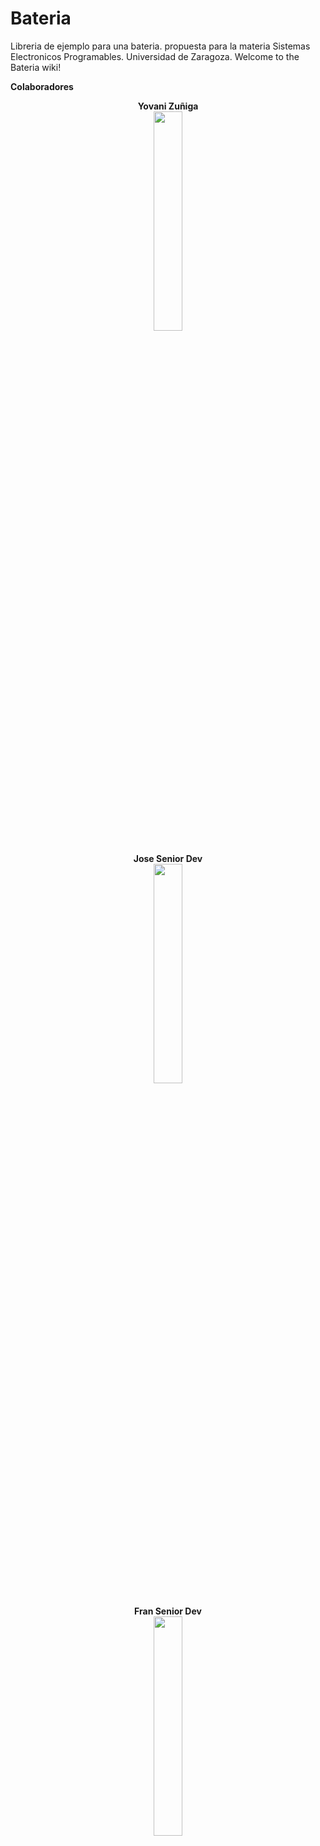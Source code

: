 # Bateria
Libreria de ejemplo para una bateria. propuesta para la materia Sistemas Electronicos Programables. Universidad de Zaragoza.
Welcome to the Bateria wiki!

**Colaboradores**
<div align=center>
<b>Yovani Zuñiga</b>
<br>
<img src="http://imgfz.com/i/pbX0yvP.jpeg" height="30%" width="30%" >
<br>
<br>
<b>Jose Senior Dev</b>
<br>
<img src="http://imgfz.com/i/opu6Ov5.jpeg" height="30%" width="30%" >
<br>
<br>
<b>Fran Senior Dev</b>
<br>
<img src="http://imgfz.com/i/QoFgdy0.jpeg" height="30%" width="30%" >
</div>
